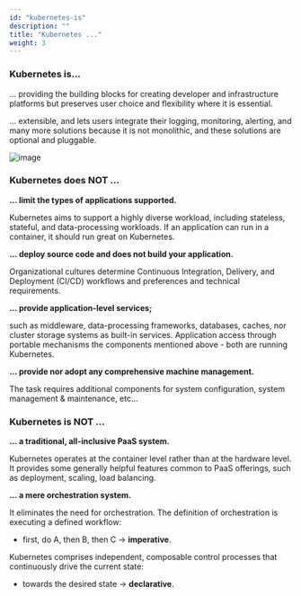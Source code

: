 ```yaml
---
id: "kubernetes-is"
description: ""
title: "Kubernetes ..."
weight: 3
---
```


### Kubernetes is...

... providing the building blocks for creating developer and infrastructure platforms but preserves user choice and flexibility where it is essential.

... extensible, and lets users integrate their logging, monitoring, alerting, and many more solutions because it is not monolithic, and these solutions are optional and pluggable.

![image](kubernetes4.png)

### Kubernetes does NOT ...
**... limit the types of applications supported.**

Kubernetes aims to support a highly diverse workload, including stateless, stateful, and data-processing workloads. If an application can run in a container, it should run great on Kubernetes.

**... deploy source code and does not build your application.**

Organizational cultures determine Continuous Integration, Delivery, and Deployment (CI/CD) workflows and preferences and technical requirements.

**... provide application-level services;**

such as middleware, data-processing frameworks, databases, caches, nor cluster storage systems as built-in services. Application access through portable mechanisms the components mentioned above - both are running Kubernetes.

**... provide nor adopt any comprehensive machine management.**

The task requires additional components for system configuration, system management & maintenance, etc...

### Kubernetes is NOT ...
**... a traditional, all-inclusive PaaS system.**

Kubernetes operates at the container level rather than at the hardware level. It provides some generally helpful features common to PaaS offerings, such as deployment, scaling, load balancing.

**... a mere orchestration system.**

It eliminates the need for orchestration. The definition of orchestration is executing a defined workflow:

  - first, do A, then B, then C → **imperative**.
  
Kubernetes comprises independent, composable control processes that continuously drive the current state:

  - towards the desired state → **declarative**.